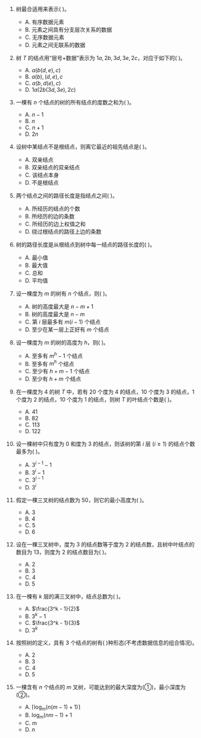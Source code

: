 1. 树最合适用来表示( )。
    - A. 有序数据元素
    - B. 元素之间具有分支层次关系的数据
    - C. 无序数据元素
    - D. 元素之间无联系的数据

2. 树 $T$ 的结点用“层号+数据”表示为 $1a, 2b, 3d, 3e, 2c$，对应于如下的( )。
    - A. $a(b(d, e), c)$
    - B. $a(b), (d, e), c$
    - C. $a(b, d(e), c)$
    - D. $1a(2b(3d, 3e), 2c)$

3. 一棵有 $n$ 个结点的树的所有结点的度数之和为( )。
    - A. $n - 1$
    - B. $n$
    - C. $n + 1$
    - D. $2n$

4. 设树中某结点不是根结点，则离它最近的祖先结点是( )。
    - A. 双亲结点
    - B. 双亲结点的双亲结点
    - C. 该结点本身
    - D. 不是根结点

5. 两个结点之间的路径长度是指结点之间( )。
    - A. 所经历的结点的个数
    - B. 所经历的边的条数
    - C. 所经历的边上权值之和
    - D. 绕过根结点的路径上边的条数

6. 树的路径长度是从根结点到树中每一结点的路径长度的( )。
    - A. 最小值
    - B. 最大值
    - C. 总和
    - D. 平均值

7. 设一棵度为 $m$ 的树有 $n$ 个结点，则( )。
    - A. 树的高度最大是 $n - m + 1$
    - B. 树的高度最大是 $n - m$
    - C. 第 $i$ 层最多有 $m(i - 1)$ 个结点
    - D. 至少在某一层上正好有 $m$ 个结点

8. 设一棵度为 $m$ 的树的高度为 $h$，则( )。
    - A. 至多有 $m^{h} - 1$ 个结点
    - B. 至多有 $m^{h}$ 个结点
    - C. 至少有 $h + m - 1$ 个结点
    - D. 至少有 $h + m$ 个结点

9. 在一棵度为 $4$ 的树 $T$ 中，若有 $20$ 个度为 $4$ 的结点，$10$ 个度为 $3$ 的结点，$1$ 个度为 $2$ 的结点，$10$ 个度为 $1$ 的结点，则树 $T$ 的叶结点个数是( )。
    - A. $41$
    - B. $82$
    - C. $113$
    - D. $122$

10. 设一棵树中只有度为 $0$ 和度为 $3$ 的结点，则该树的第 $i$ 层 $(i \geqslant 1)$ 的结点个数最多为( )。
    - A. $3^{i-1} - 1$
    - B. $3^{i} - 1$
    - C. $3^{i-1}$
    - D. $3^i$

11. 假定一棵三叉树的结点数为 $50$，则它的最小高度为( )。
    - A. $3$
    - B. $4$
    - C. $5$
    - D. $6$

12. 设在一棵三叉树中，度为 $3$ 的结点数等于度为 $2$ 的结点数，且树中叶结点的数目为 $13$，则度为 $2$ 的结点数目为( )。
    - A. $2$
    - B. $3$
    - C. $4$
    - D. $5$

13. 在一棵有 $k$ 层的满三叉树中，结点总数为( )。
    - A. $\frac{3^k - 1}{2}$
    - B. $3^k - 1$
    - C. $\frac{3^k - 1}{3}$
    - D. $3^k$

14. 按照树的定义，具有 $3$ 个结点的树有( )种形态(不考虑数据信息的组合情况)。
    - A. $2$
    - B. $3$
    - C. $4$
    - D. $5$

15. 一棵含有 $n$ 个结点的 $m$ 叉树，可能达到的最大深度为(①)，最小深度为(②)。
    - A. $\left\lceil \log_m(n(m-1) + 1) \right\rceil$
    - B. $\log_m(nm - 1) + 1$
    - C. $m$
    - D. $n$